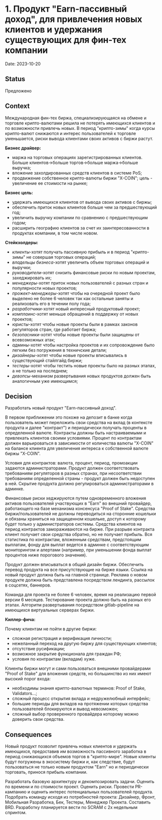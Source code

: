# 1.  Продукт "Earn-пассивный доход", для привлечения новых клиентов и удержания существующих для фин-тех компании

Date: 2023-10-20

## Status

Предложено

## Context

Международная фин-тех биржа, специализирующаяся на обмене и торговле крипто-валютами решила не потерять имеющихся 
клиентов и по возможности привлечь новых. В период "крипто-зимы" когда курсы крипто-валют снижаются и интерес 
пользователей к торговле уменьшается, риски вывода клиентами своих активов с биржи растут.

**Бизнес драйвер:**
- маржа на торговых операциях зарегистрированных клиентов. Больше клиентов->больше торгов->больше маржа->больше выручка;
- вложение захолдированных средств клиентов в системе PoS;
- продвижение собственное крипто-валюты биржи "X-COIN"; цель - увеличение ее стоимости на рынке;

**Бизнес цель:**
- удержать имеющихся клиентов от вывода своих активов с биржы;
- обеспечить приток новых клиентов больше чем за предшествующий год;
- увеличить выручку компании по сравнению с предшествующим годом;
- расширить географию клиентов за счет их заинтересованности в продуктах компании, в том числе новом.

**Стейкхолдеры:**
- _клиенты_-хотят получать пассивную прибыль и в период "крипто-зимы" не совершая торговых операций;
- _владельцы бизнеса_-хотят увеличить объем торговых операций и выручки;
- _руководители_-хотят снизить финансовые риски по новым проектам, захеджировать их;
- _менеджеры_-хотят приток новых пользователей с разных стран и популярности новых проектов;
- _прожект-менеджеры_-хотят чтобы на очередной проект было выделено не более 6 человек так как остальные заняты и 
реализовать его в течении полу года;
- _разработчики_-хотят новый интересный продуктовый проект;
- _комплаинс_-хотят меньше обращений в поддержку от новых проектов;
- _юристы_-хотят чтобы новые проекты были в рамках законов регуляторов стран, где работает биржа;
- _безопасники_-хотят чтобы новые проекты были защищены от всевозможных атак;
- _админы_-хотят чтобы настройка проектов и их сопровождение было легким без погружения в техничские детали;
- _дизайнеры_-хотят чтобы новые проекты вписывались в существующий стайлгайд биржи;
- _тестеры_-хотят чтобы тестить новые проекты было на разных этапах, а не только на последнем;
- _девопсы_-механизм развертывания новых продуктов должен быть аналогичным уже имеющимся;

## Decision

Разработать новый продукт "Earn-пассивный доход". 

В первом приближении это похоже на депозит в банке когда пользователь может переложить свои средства на 
вклад (в контексте продукта и далее "контракт") и периодически получать проценты в определенной валюте. Контракты должны
быть настраиваемыми и привлекать клиентов своими условиями. Процент по контрактам должен варьироваться в зависимости от 
количества валюты "X-COIN" на балансе клиента для увеличения интереса к собственной валюте биржы "X-COIN".

Условия для контрактов: валюта, процент, период, промоакции задаются администраторами. Продукт должен соответствовать 
требованиям регуляторов в разных странах, при несоответствии требованиям определенной страны - продукт должен быть 
недоступен в ней. Скрытие продукта должно регулироваться администраторами в админке. 

Финансовые риски хеджируются путем одновременного вложения активов пользователей участвующих в "Earn" во внешний 
провайдер, работающего на базе механизма консенсуса "Proof of Stake". Средства биржи/пользователей не 
должны переводиться на сторонние кошельки и обязаны храниться на защищенном кошельке, доступ к которому будет только 
у администраторов системы. Средства клиентов на период контрактов замораживаются на бирже. При разрыве контракта клиент
получает свои средства обратно, но не получает прибыль. Вся статистика по контрактам, вложенным средствам, предстоящим 
выплатам, фонду для выплат ведется в админке с соответствующим мониторингом и алертами (например, при уменьшении 
фонда выплат процентов ниже порогового значения).

Продукт должен вписываться в общий дизайн биржи. Обеспечить перевод продукта на все присутствующие на бирже языки.
Ссылка на новый продукт должна быть на главной странице. Реклама о новом продукте должна быть представлена 
посредством лендинга, рассылок в соцсетях, баннеров. 

Команда для проекта не более 6 человек, время на реализацию первой версии 6 месяцев. Тестирование проекта должно быть
на разных его этапах. Алгоритм развертывания посредством gitlab-pipeline на имеющихся виртуальных серверах биржи.

**Киллер-фича:** 

Почему клиентам не пойти в другие биржи:
- сложная регистрация и верификация личности;
- нежеланный переход на другую биржу для существующих клиентов;
- отсутствие русификации;
- возможное закрытие функционала для граждан РФ;
- условия по контрактам (вкладам) хуже.

Клиенты биржи могут и сами пользоваться внешними провайдерами "Proof of Stake" для вложения средств,
но большинство из них имеют высокий порог входа:
- необходимы знания крипто-валютных терминов:  Proof of Stake, Validators...;
- сложный процесс открытия вклада и недружелюбный интерфейс;
- большие периоды для вкладов на протяжении которых средства пользователей блокируются и вывод невозможен;
- сложный выбор проверенного провайдера которому можно доверить свои средства.

## Consequences

Новый продукт позволит привлечь новых клиентов и удержать имеющихся, предоставив им возможность пассивного заработка в
период снижающихся объемов торгов в "крипто-мире". Новые клиенты будут погружены в экосистему биржи и, как следствие, 
будут пользоваться не только новым продуктом "Earn" но и периодически торговать, принося прибыль компании.

Разработать базовую архитектуру и декомпозировать задачи. Оценить по времени и по стоимости проект. Оценить риски.
Провести PR-кампанию и оценить интерес потенциальных пользователей продукта. Подобрать команду исходя из потребностей 
проекта: Дизайнер, Фронт, Мобильная Разработка, Бек, Тестеры, Менеджер Проекта. Составить BRD. 
Разработку планируется вести по SCRAM с 2х недельным спринтом. 
